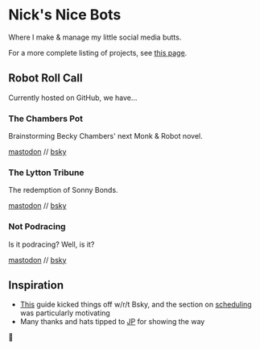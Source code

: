 # Nick's Nice Bots

Where I make & manage my little social media butts.

For a more complete listing of projects, see [this page](https://nicknicknicknick.net/bots.html).

## Robot Roll Call

Currently hosted on GitHub, we have...

### The Chambers Pot

Brainstorming Becky Chambers' next Monk & Robot novel.

[mastodon](https://mastodon.social/@the_chambers_pot) // [bsky](https://bsky.app/profile/chambers.nicknicknicknick.net)

### The Lytton Tribune

The redemption of Sonny Bonds.

[mastodon](https://mastodon.social/@TheLyttonTribune) // [bsky](https://bsky.app/profile/lytton.nicknicknicknick.net)

### Not Podracing

Is it podracing? Well, is it?

[mastodon](https://mastodon.social/@NotPodracing) // [bsky](https://bsky.app/profile/podracing.nicknicknicknick.net)

## Inspiration

- [This](https://philna.sh/blog/2023/05/01/build-bots-on-bluesky-with-typescript/) guide kicked things off w/r/t Bsky, and the section on [scheduling](https://philna.sh/blog/2023/05/01/build-bots-on-bluesky-with-typescript/#scheduling-the-workflow) was particularly motivating
- Many thanks and hats tipped to [JP](http://vectorpoem.com/bots/) for showing the way

🍑
